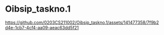 # Oibsip_taskno.1
https://github.com/0203CS211002/Oibsip_taskno.1/assets/141477358/7f9b2d4e-1cb7-4cf4-aa09-aeac63dd5f21
